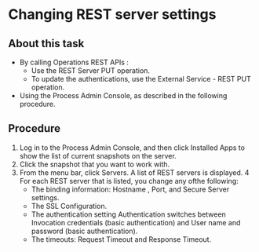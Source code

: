 # Changing REST server settings

## About this task

- By calling Operations REST APIs :
    - Use the REST Server PUT operation.
    - To update the authentications, use the External Service - REST PUT operation.
- Using the Process Admin Console, as described in the following procedure.

## Procedure

1. Log in to the Process Admin Console, and then click Installed
Apps to show the list of current snapshots on the server.
2. Click the snapshot that you want to work with.
3. From the menu bar, click Servers.
A list of REST servers is displayed.
4 For each REST server that is listed, you change any ofthe following:
    - The binding information: Hostname , Port,
and Secure Server settings.
    - The SSL Configuration.
    - The authentication setting Authentication switches
between Invocation credentials (basic authentication) and User
name and password (basic authentication).
    - The timeouts: Request Timeout and Response
Timeout.